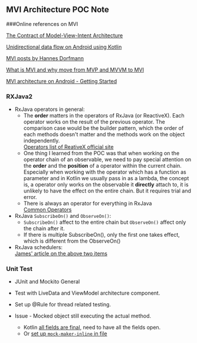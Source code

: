 ## MVI Architecture POC Note
###Online references on MVI

[The Contract of Model-View-Intent Architecture](https://proandroiddev.com/the-contract-of-the-model-view-intent-architecture-777f95706c1e)

[Unidirectional data flow on Android using Kotlin](https://proandroiddev.com/unidirectional-data-flow-on-android-the-blog-post-part-1-cadcf88c72f5)

[MVI posts by Hannes Dorfmann](http://hannesdorfmann.com/android/mosby3-mvi-1)

[What is MVI and why move from MVP and MVVM to MVI](https://fueled.com/blog/what-is-mvi-model-view-intent/)

[MVI architecture on Android - Getting Started](https://www.raywenderlich.com/817602-mvi-architecture-for-android-tutorial-getting-started)

### RXJava2
* RxJava operators in general:
  - The **order** matters in the operators of RxJava (or ReactiveX). Each operator works on the result of the previous operator. 
  The comparison case would be the builder pattern, which the order of each methods doesn't matter and the methods work on the object independently.
  <br/>[Operators list of ReativeX official site](http://reactivex.io/documentation/operators.html)
  - One thing I learned from the POC was that when working on the operator chain of an observable, we need to pay special attention
  on the **order** and the **position** of a operator within the current chain. Especially when working with the operator
  which has a function as parameter and in Kotlin we usually pass in as a lambda, the concept is, a operator only works on the
  observable it **directly** attach to, it is unlikely to have the effect on the entire chain. But it requires trial and error.
  - There is always an operator for everything in RxJava
  <br/>[Common Operators](https://medium.com/mindorks/learn-actually-rxjava-rxjava2-operators-by-examples-2f7a7cd343f0)
* RxJava `SubscribeOn()` and `ObserveOn()`:
  - `SubscribeOn()` affect to the entire chain but `ObserveOn()` affect only the chain after it.
  - If there is multiple SubscribeOn(), only the first one takes effect, which is different from the ObserveOn()
* RxJava schedulers:
  <br/>[James' article on the above two items](https://proandroiddev.com/understanding-rxjava-subscribeon-and-observeon-744b0c6a41ea)

### Unit Test
* JUnit and Mockito General

* Test with LiveData and ViewModel architecture component.

* Set up @Rule for thread related testing.

* Issue - Mocked object still executing the actual method.
  - Kotlin [all fields are final](https://github.com/mockito/mockito/issues/1053), need to have all the fields open.
  - Or [set up `mock-maker-inline` in file](https://blog.mindorks.com/mockito-cannot-mock-in-kotlin)
